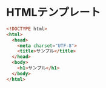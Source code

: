 # HTMLテンプレート

```html
<!DOCTYPE html>
<html>
  <head>
    <meta charset="UTF-8">
    <title>サンプル</title>
  </head>
  <body>
    <h1>サンプル</h1>
  </body>
</html>
```
